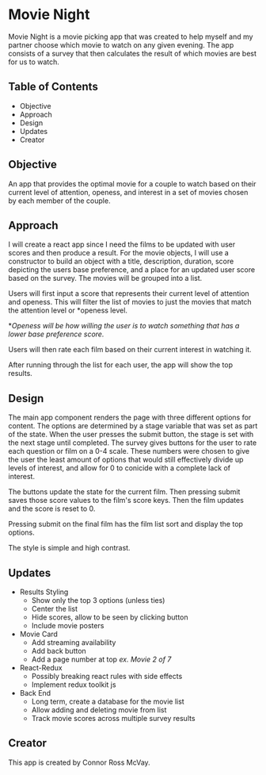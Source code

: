 # Movie Night
Movie Night is a movie picking app that was created to help myself and my partner choose which movie to watch on any given evening. The app consists of a survey that then calculates the result of which movies are best for us to watch.

## Table of Contents
* Objective
* Approach
* Design
* Updates
* Creator

## Objective
An app that provides the optimal movie for a couple to watch based on their current level of attention, openess, and interest in a set of movies chosen by each member of the couple.

## Approach
I will create a react app since I need the films to be updated with user scores and then produce a result. For the movie objects, I will use a constructor to build an object with a title, description, duration, score depicting the users base preference, and a place for an updated user score based on the survey. The movies will be grouped into a list.

Users will first input a score that represents their current level of attention and openess. This will filter the list of movies to just the movies that match the attention level or *openess level.

*_Openess will be how willing the user is to watch something that has a lower base preference score._

Users will then rate each film based on their current interest in watching it.

After running through the list for each user, the app will show the top results.

## Design
The main app component renders the page with three different options for content. The options are determined by a stage variable that was set as part of the state. When the user presses the submit button, the stage is set with the next stage until completed. The survey gives buttons for the user to rate each question or film on a 0-4 scale. These numbers were chosen to give the user the least amount of options that would still effectively divide up levels of interest, and allow for 0 to conicide with a complete lack of interest. 

The buttons update the state for the current film. Then pressing submit saves those score values to the film's score keys. Then the film updates and the score is reset to 0.

Pressing submit on the final film has the film list sort and display the top options.

The style is simple and high contrast. 

## Updates

* Results Styling
    * Show only the top 3 options (unless ties)
    * Center the list
    * Hide scores, allow to be seen by clicking button
    * Include movie posters
* Movie Card
    * Add streaming availability
    * Add back button
    * Add a page number at top _ex. Movie 2 of 7_
* React-Redux
    * Possibly breaking react rules with side effects
    * Implement redux toolkit js
* Back End
    * Long term, create a database for the movie list
    * Allow adding and deleting movie from list
    * Track movie scores across multiple survey results

## Creator

This app is created by Connor Ross McVay.

